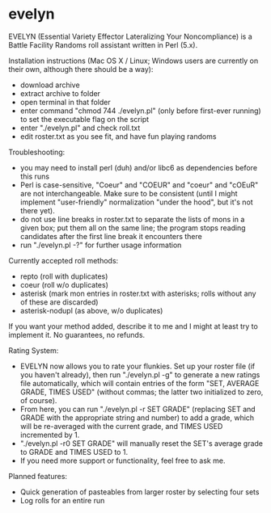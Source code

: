 # evelyn
EVELYN (Essential Variety Effector Lateralizing Your Noncompliance) is a Battle Facility Randoms roll assistant written in Perl (5.x).

Installation instructions (Mac OS X / Linux; Windows users are currently on their own, although there should be a way):
* download archive
* extract archive to folder
* open terminal in that folder
* enter command "chmod 744 ./evelyn.pl" (only before first-ever running) to set the executable flag on the script
* enter "./evelyn.pl" and check roll.txt
* edit roster.txt as you see fit, and have fun playing randoms

Troubleshooting:
* you may need to install perl (duh) and/or libc6 as dependencies before this runs
* Perl is case-sensitive, "Coeur" and "COEUR" and "coeur" and "cOEuR" are not interchangeable. Make sure to be consistent (until I might implement "user-friendly" normalization "under the hood", but it's not there yet).
* do not use line breaks in roster.txt to separate the lists of mons in a given box; put them all on the same line; the program stops reading candidates after the first line break it encounters there
* run "./evelyn.pl -?" for further usage information

Currently accepted roll methods:
* repto (roll with duplicates)
* coeur (roll w/o  duplicates)
* asterisk (mark mon entries in roster.txt with asterisks; rolls without any of these are discarded)
* asterisk-nodupl (as above, w/o duplicates)

If you want your method added, describe it to me and I might at least try to implement it. No guarantees, no refunds.

Rating System: 
* EVELYN now allows you to rate your flunkies. Set up your roster file (if you haven't already), then run "./evelyn.pl -g" to generate a new ratings file automatically, which will contain entries of the form "SET, AVERAGE GRADE, TIMES USED" (without commas; the latter two initialized to zero, of course).
* From here, you can run "./evelyn.pl -r SET GRADE" (replacing SET and GRADE with the appropriate string and number) to add a grade, which will be re-averaged with the current grade, and TIMES USED incremented by 1.
* "./evelyn.pl -r0 SET GRADE" will manually reset the SET's average grade to GRADE and TIMES USED to 1.
* If you need more support or functionality, feel free to ask me.

Planned features:
* Quick generation of pasteables from larger roster by selecting four sets
* Log rolls for an entire run
